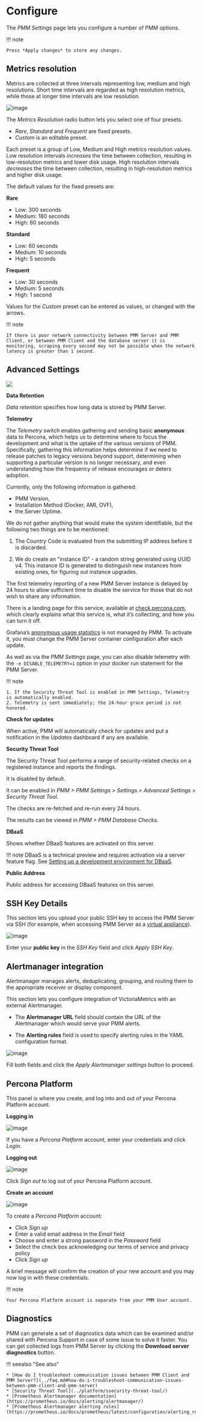 # Configure

The *PMM Settings* page lets you configure a number of PMM options.

!!! note

    Press *Apply changes* to store any changes.

## Metrics resolution

Metrics are collected at three intervals representing low, medium and high resolutions. Short time intervals are regarded as high resolution metrics, while those at longer time intervals are low resolution.

![image](../_images/PMM_Settings_Metrics_Resolution.jpg)

The *Metrics Resolution* radio button lets you select one of four presets.

- *Rare*, *Standard* and *Frequent* are fixed presets.
- *Custom* is an editable preset.

Each preset is a group of Low, Medium and High metrics resolution values. Low resolution intervals *increases* the time between collection, resulting in low-resolution metrics and lower disk usage. High resolution intervals *decreases* the time between collection, resulting in high-resolution metrics and higher disk usage.

The default values for the fixed presets are:

**Rare**

- Low: 300 seconds
- Medium: 180 seconds
- High: 60 seconds

**Standard**

- Low: 60 seconds
- Medium: 10 seconds
- High: 5 seconds

**Frequent**

- Low: 30 seconds
- Medium: 5 seconds
- High: 1 second

Values for the *Custom* preset can be entered as values, or changed with the arrows.

!!! note

    If there is poor network connectivity between PMM Server and PMM Client, or between PMM Client and the database server it is monitoring, scraping every second may not be possible when the network latency is greater than 1 second.

## Advanced Settings

![](../_images/PMM_Settings_Advanced_Settings.jpg)

**Data Retention**

*Data retention* specifies how long data is stored by PMM Server.

**Telemetry**

The *Telemetry* switch enables gathering and sending basic **anonymous** data to Percona, which helps us to determine where to focus the development and what is the uptake of the various versions of PMM. Specifically, gathering this information helps determine if we need to release patches to legacy versions beyond support, determining when supporting a particular version is no longer necessary, and even understanding how the frequency of release encourages or deters adoption.

Currently, only the following information is gathered:

* PMM Version,
* Installation Method (Docker, AMI, OVF),
* the Server Uptime.

We do not gather anything that would make the system identifiable, but the following two things are to be mentioned:

1. The Country Code is evaluated from the submitting IP address before it is discarded.

2. We do create an "instance ID" - a random string generated using UUID v4.  This instance ID is generated to distinguish new instances from existing ones, for figuring out instance upgrades.

The first telemetry reporting of a new PMM Server instance is delayed by 24 hours to allow sufficient time to disable the service for those that do not wish to share any information.

There is a landing page for this service, available at [check.percona.com](https://check.percona.com), which clearly explains what this service is, what it’s collecting, and how you can turn it off.

Grafana’s [anonymous usage statistics](https://grafana.com/docs/grafana/latest/installation/configuration/#reporting-enabled) is not managed by PMM. To activate it, you must change the PMM Server container configuration after each update.

As well as via the *PMM Settings* page, you can also disable telemetry with the `-e DISABLE_TELEMETRY=1` option in your docker run statement for the PMM Server.

!!! note

    1. If the Security Threat Tool is enabled in PMM Settings, Telemetry is automatically enabled.
    2. Telemetry is sent immediately; the 24-hour grace period is not honored.

**Check for updates**

When active, PMM will automatically check for updates and put a notification in the *Updates* dashboard if any are available.

**Security Threat Tool**

The Security Threat Tool performs a range of security-related checks on a registered instance and reports the findings.

It is disabled by default.

It can be enabled in *PMM > PMM Settings > Settings > Advanced Settings > Security Threat Tool*.

The checks are re-fetched and re-run every 24 hours.

The results can be viewed in *PMM > PMM Database Checks*.

**DBaaS**

Shows whether DBaaS features are activated on this server.

!!! note
    DBaaS is a technical preview and requires activation via a server feature flag. See [Setting up a development environment for DBaaS](../setting-up/server/dbaas.md).

**Public Address**

Public address for accessing DBaaS features on this server.


## SSH Key Details

This section lets you upload your public SSH key to access the PMM Server via SSH (for example, when accessing PMM Server as a [virtual appliance](../setting-up/server/virtual-appliance.md)).

![image](../_images/PMM_Settings_SSH_Key.jpg)

Enter your **public key** in the *SSH Key* field and click *Apply SSH Key*.

## Alertmanager integration

Alertmanager manages alerts, deduplicating, grouping, and routing them to the appropriate receiver or display component.

This section lets you configure integration of VictoriaMetrics with an external Alertmanager.

* The **Alertmanager URL** field should contain the URL of the Alertmanager which would serve your PMM alerts.

* The **Alerting rules** field is used to specify alerting rules in the YAML configuration format.

![image](../_images/PMM_Settings_Alertmanager_Integration.jpg)

Fill both fields and click the *Apply Alertmanager settings* button to proceed.

## Percona Platform

This panel is where you create, and log into and out of your Percona Platform account.

**Logging in**

![image](../_images/PMM_Settings_Percona_Platform.jpg)

If you have a *Percona Platform* account, enter your credentials and click *Login*.

**Logging out**

![image](../_images/PMM_Settings_Sign_Out.jpg)

Click *Sign out* to log out of your Percona Platform account.

**Create an account**

![image](../_images/PMM_Settings_Sign_Up.jpg)

To create a *Percona Platform* account:

- Click *Sign up*
- Enter a valid email address in the *Email* field
- Choose and enter a strong password in the *Password* field
- Select the check box acknowledging our terms of service and privacy policy
- Click *Sign up*

A brief message will confirm the creation of your new account and you may now log in with these credentials.

!!! note

    Your Percona Platform account is separate from your PMM User account.

## Diagnostics

PMM can generate a set of diagnostics data which can be examined and/or shared with Percona Support in case of some issue to solve it faster.  You can get collected logs from PMM Server
by clicking the **Download server diagnostics** button.

!!! seealso "See also"

    * [How do I troubleshoot communication issues between PMM Client and PMM Server?](../faq.md#how-do-i-troubleshoot-communication-issues-between-pmm-client-and-pmm-server)
    * [Security Threat Tool](../platform/ssecurity-threat-tool/)
    * [Prometheus Alertmanager documentation](https://prometheus.io/docs/alerting/alertmanager/)
    * [Prometheus Alertmanager alerting rules](https://prometheus.io/docs/prometheus/latest/configuration/alerting_rules/)
